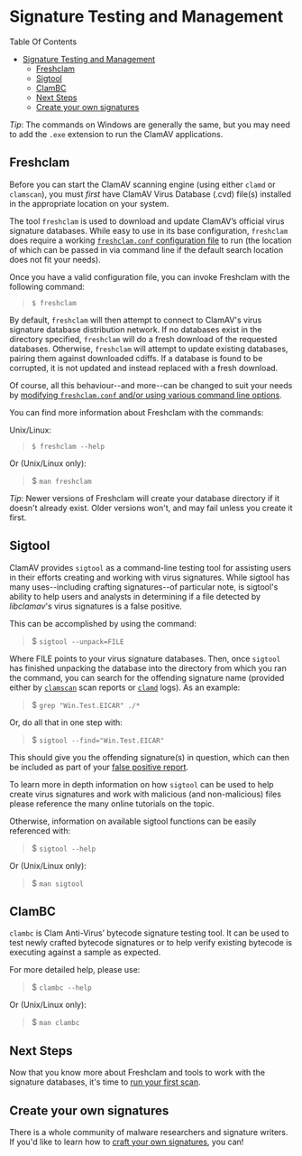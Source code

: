 # Signature Testing and Management

Table Of Contents

- [Signature Testing and Management](#signature-testing-and-management)
  - [Freshclam](#freshclam)
  - [Sigtool](#sigtool)
  - [ClamBC](#clambc)
  - [Next Steps](#next-steps)
  - [Create your own signatures](#create-your-own-signatures)

_Tip_: The commands on Windows are generally the same, but you may need to add the `.exe` extension to run the ClamAV applications.

## Freshclam

Before you can start the ClamAV scanning engine (using either `clamd` or `clamscan`), you must _first_ have ClamAV Virus Database (.cvd) file(s) installed in the appropriate location on your system.

The tool `freshclam` is used to download and update ClamAV’s official virus signature databases. While easy to use in its base configuration, `freshclam` does require a working [`freshclam.conf` configuration file](Configuration.md#freshclamconf) to run (the location of which can be passed in via command line if the default search location does not fit your needs).

Once you have a valid configuration file, you can invoke Freshclam with the following command:

> `$ freshclam`

By default, `freshclam` will then attempt to connect to ClamAV's virus signature database distribution network. If no databases exist in the directory specified, `freshclam` will do a fresh download of the requested databases. Otherwise, `freshclam` will attempt to update existing databases, pairing them against downloaded cdiffs. If a database is found to be corrupted, it is not updated and instead replaced with a fresh download.

Of course, all this behaviour--and more--can be changed to suit your needs by [modifying `freshclam.conf` and/or using various command line options](Configuration.md#freshclamconf).

You can find more information about Freshclam with the commands:

Unix/Linux:

> `$ freshclam --help`

Or (Unix/Linux only):

> $ `man freshclam`

_Tip_: Newer versions of Freshclam will create your database directory if it doesn't already exist. Older versions won't, and may fail unless you create it first.

## Sigtool

ClamAV provides `sigtool` as a command-line testing tool for assisting users in their efforts creating and working with virus signatures. While sigtool has many uses--including crafting signatures--of particular note, is sigtool's ability to help users and analysts in determining if a file detected by *libclamav*'s virus signatures is a false positive.

This can be accomplished by using the command:

> $ `sigtool --unpack=FILE`

Where FILE points to your virus signature databases. Then, once `sigtool` has finished unpacking the database into the directory from which you ran the command, you can search for the offending signature name (provided either by [`clamscan`](Scanning.md#clamscan) scan reports or [`clamd`](Scanning.md#clamd) logs). As an example:

> $ `grep "Win.Test.EICAR" ./*`

Or, do all that in one step with:

> $ `sigtool --find="Win.Test.EICAR"`

This should give you the offending signature(s) in question, which can then be included as part of your [false positive report](https://www.clamav.net/reports/fp).

To learn more in depth information on how `sigtool` can be used to help create virus signatures and work with malicious (and non-malicious) files please reference the many online tutorials on the topic.

Otherwise, information on available sigtool functions can be easily referenced with:

> $ `sigtool --help`

Or (Unix/Linux only):

> $ `man sigtool`

## ClamBC

`clambc` is Clam Anti-Virus’ bytecode signature testing tool. It can be used to test newly crafted bytecode signatures or to help verify existing bytecode is executing against a sample as expected.

For more detailed help, please use:

> $ `clambc --help`

Or (Unix/Linux only):

> $ `man clambc`

## Next Steps

Now that you know more about Freshclam and tools to work with the signature databases, it's time to [run your first scan](Scanning.md).

## Create your own signatures

There is a whole community of malware researchers and signature writers. If you'd like to learn how to [craft your own signatures](../Signatures.md), you can!
